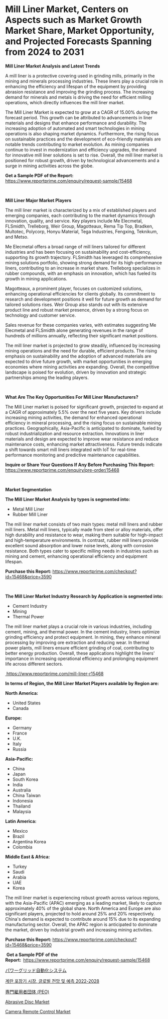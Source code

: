 <p><h1>Mill Liner Market, Centers on Aspects such as Market Growth Market Share, Market Opportunity, and Projected Forecasts Spanning from 2024 to 2031</h1></p><p><strong>Mill Liner Market Analysis and Latest Trends</strong></p>
<p><p>A mill liner is a protective covering used in grinding mills, primarily in the mining and minerals processing industries. These liners play a crucial role in enhancing the efficiency and lifespan of the equipment by providing abrasion resistance and improving the grinding process. The increasing demand for minerals and metals is driving the need for efficient milling operations, which directly influences the mill liner market.</p><p>The Mill Liner Market is expected to grow at a CAGR of 15.00% during the forecast period. This growth can be attributed to advancements in liner materials and designs that enhance performance and durability. The increasing adoption of automated and smart technologies in mining operations is also shaping market dynamics. Furthermore, the rising focus on sustainable practices and the development of eco-friendly materials are notable trends contributing to market evolution. As mining companies continue to invest in modernization and efficiency upgrades, the demand for innovative mill liner solutions is set to rise. Overall, the mill liner market is positioned for robust growth, driven by technological advancements and a surge in mining activities across the globe.</p></p>
<p><strong>Get a Sample PDF of the Report:&nbsp;</strong> <a href="https://www.reportprime.com/enquiry/request-sample/15468">https://www.reportprime.com/enquiry/request-sample/15468</a></p>
<p>&nbsp;</p>
<p><strong>Mill Liner Major Market Players</strong></p>
<p><p>The mill liner market is characterized by a mix of established players and emerging companies, each contributing to the market dynamics through innovation, quality, and service. Key players include Me Elecmetal, FLSmidth, Trelleborg, Weir Group, Magotteaux, Rema Tip Top, Bradken, Multotec, Polycorp, Honyu Material, Tega Industries, Fengxing, Teknikum, and Metso.</p><p>Me Elecmetal offers a broad range of mill liners tailored for different industries and has been focusing on sustainability and cost-efficiency, supporting its growth trajectory. FLSmidth has leveraged its comprehensive mining solutions portfolio, showing strong demand for its high-performance liners, contributing to an increase in market share. Trelleborg specializes in rubber compounds, with an emphasis on innovation, which has fueled its growth in mining applications.</p><p>Magotteaux, a prominent player, focuses on customized solutions, enhancing operational efficiencies for clients globally. Its commitment to research and development positions it well for future growth as demand for tailored solutions rises. Weir Group also stands out with its extensive product line and robust market presence, driven by a strong focus on technology and customer service.</p><p>Sales revenue for these companies varies, with estimates suggesting Me Elecmetal and FLSmidth alone generating revenues in the range of hundreds of millions annually, reflecting their significant market positions.</p><p>The mill liner market is projected to grow steadily, influenced by increasing mining operations and the need for durable, efficient products. The rising emphasis on sustainability and the adoption of advanced materials are expected to drive future growth, with market opportunities in emerging economies where mining activities are expanding. Overall, the competitive landscape is poised for evolution, driven by innovation and strategic partnerships among the leading players.</p></p>
<p>&nbsp;</p>
<p><strong>What Are The Key Opportunities For Mill Liner Manufacturers?</strong></p>
<p><p>The Mill Liner market is poised for significant growth, projected to expand at a CAGR of approximately 5.5% over the next five years. Key drivers include increasing mining activities, the demand for enhanced operational efficiency in mineral processing, and the rising focus on sustainable mining practices. Geographically, Asia-Pacific is anticipated to dominate, fueled by robust industrialization and resource extraction. Innovations in liner materials and design are expected to improve wear resistance and reduce maintenance costs, enhancing market attractiveness. Future trends indicate a shift towards smart mill liners integrated with IoT for real-time performance monitoring and predictive maintenance capabilities.</p></p>
<p><strong>Inquire or Share Your Questions If Any Before Purchasing This Report:</strong> <a href="https://www.reportprime.com/enquiry/pre-order/15468">https://www.reportprime.com/enquiry/pre-order/15468</a></p>
<p>&nbsp;</p>
<p><strong>Market Segmentation</strong></p>
<p><strong>The Mill Liner Market Analysis by types is segmented into:</strong></p>
<p><ul><li>Metal Mill Liner</li><li>Rubber Mill Liner</li></ul></p>
<p><p>The mill liner market consists of two main types: metal mill liners and rubber mill liners. Metal mill liners, typically made from steel or alloy materials, offer high durability and resistance to wear, making them suitable for high-impact and high-temperature environments. In contrast, rubber mill liners provide excellent sound absorption and lower noise levels, along with corrosion resistance. Both types cater to specific milling needs in industries such as mining and cement, enhancing operational efficiency and equipment lifespan.</p></p>
<p><strong>Purchase this Report:&nbsp;</strong><a href="https://www.reportprime.com/checkout?id=15468&price=3590">https://www.reportprime.com/checkout?id=15468&price=3590</a></p>
<p>&nbsp;</p>
<p><strong>The Mill Liner Market Industry Research by Application is segmented into:</strong></p>
<p><ul><li>Cement Industry</li><li>Mining</li><li>Thermal Power</li></ul></p>
<p><p>The mill liner market plays a crucial role in various industries, including cement, mining, and thermal power. In the cement industry, liners optimize grinding efficiency and protect equipment. In mining, they enhance mineral processing by improving ore extraction and reducing wear. In thermal power plants, mill liners ensure efficient grinding of coal, contributing to better energy production. Overall, these applications highlight the liners' importance in increasing operational efficiency and prolonging equipment life across different sectors.</p></p>
<p><a href="https://www.reportprime.com/mill-liner-r15468">&nbsp;https://www.reportprime.com/mill-liner-r15468</a></p>
<p><strong>In terms of Region, the Mill Liner Market Players available by Region are:</strong></p>
<p>
    <p> <strong> North America: </strong>
        <ul>
            <li>United States</li>
            <li>Canada</li>
        </ul>
        </p> 
    <p> <strong> Europe: </strong>
        <ul>
            <li>Germany</li>
            <li>France</li>
            <li>U.K.</li>
            <li>Italy</li>
            <li>Russia</li>
        </ul>
        </p> 
    <p> <strong> Asia-Pacific: </strong>
        <ul>
            <li>China</li>
            <li>Japan</li>
            <li>South Korea</li>
            <li>India</li>
            <li>Australia</li>
            <li>China Taiwan</li>
            <li>Indonesia</li>
            <li>Thailand</li>
            <li>Malaysia</li>
        </ul>
        </p> 
    <p> <strong> Latin America: </strong>
        <ul>
            <li>Mexico</li>
            <li>Brazil</li>
            <li>Argentina Korea</li>
            <li>Colombia</li>
        </ul>
        </p> 
    <p> <strong> Middle East & Africa: </strong>
        <ul>
            <li>Turkey</li>
            <li>Saudi</li>
            <li>Arabia</li>
            <li>UAE</li>
            <li>Korea</li>
        </ul>
    </p>
    </p>
<p><p>The mill liner market is experiencing robust growth across various regions, with the Asia-Pacific (APAC) emerging as a leading market, likely to capture approximately 40% of the global share. North America and Europe are also significant players, projected to hold around 25% and 20% respectively. China's demand is expected to contribute around 15% due to its expanding manufacturing sector. Overall, the APAC region is anticipated to dominate the market, driven by industrial growth and increasing mining activities.</p></p>
<p><strong>Purchase this Report: </strong><a href="https://www.reportprime.com/checkout?id=15468&price=3590">https://www.reportprime.com/checkout?id=15468&price=3590</a></p>
<p>&nbsp;<strong>Get a Sample PDF of the Report:&nbsp;&nbsp;</strong><a href="https://www.reportprime.com/enquiry/request-sample/15468">https://www.reportprime.com/enquiry/request-sample/15468</a></p>
<p><strong></strong></p>
<p><p><a href="https://medium.com/@amilkarrodriguez2/power-grid-automation-systems-market-%E3%81%AF-%E3%82%B3%E3%82%B9%E3%83%88%E7%AE%A1%E7%90%86%E3%81%A8%E5%8A%B9%E7%8E%87%E5%90%91%E4%B8%8A%E3%82%92%E5%84%AA%E5%85%88%E3%81%97%E3%81%BE%E3%81%99-%E3%81%95%E3%82%89%E3%81%AB-%E5%A0%B1%E5%91%8A%E6%9B%B8%E3%81%AF%E5%B8%82%E5%A0%B4%E3%81%AE%E9%9C%80%E8%A6%81%E9%9D%A2%E3%81%A8%E4%BE%9B%E7%B5%A6%E9%9D%A2%E3%81%AE%E4%B8%A1%E6%96%B9%E3%82%92%E3%82%AB%E3%83%90%E3%83%BC%E3%81%97%E3%81%A6%E3%81%84%E3%81%BE%E3%81%99-power-76412999ad3b">パワーグリッド自動化システム</a></p><p><a href="https://medium.com/@derrickmafrks96745/egg-packing-machine-market-global-outlook-and-forecast-2022-2028-market-%EC%9D%98-%EA%B8%80%EB%A1%9C%EB%B2%8C-%EC%8B%9C%EC%9E%A5-%EA%B0%9C%EC%9A%94%EB%8A%94-%EC%A0%84-%EC%84%B8%EA%B3%84-%EB%B0%8F-%EC%A3%BC%EC%9A%94-b227c9d0dba0">계란 포장기 시장, 글로벌 전망 및 예측 2022-2028</a></p><p><a href="https://medium.com/@amilkarrodriguez2/professional-employer-organizations-peos-4dbbd9191abe">専門雇用者団体 (PEO)</a></p><p><a href="https://www.linkedin.com/pulse/global-abrasive-disc-market-opportunities-forecast-period-5uz0e?trackingId=1dudFru0RQ%2BhhiWCF%2BONMQ%3D%3D">Abrasive Disc Market</a></p><p><a href="https://medium.com/@trevorcampbell02/the-market-for-camera-remote-control-market-is-examined-in-this-report-along-with-the-factors-2a6c1cbc7911">Camera Remote Control Market</a></p></p>